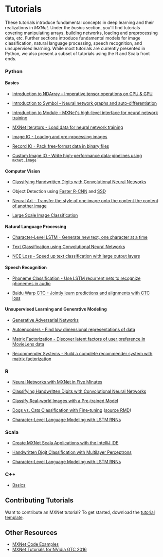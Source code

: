 # Tutorials

These tutorials introduce fundamental concepts in deep learning and their realizations in _MXNet_. Under the _basics_ section, you'll find tutorials covering manipulating arrays, building networks, loading and preprocessing data, etc. Further sections introduce fundamental models for image classification, natural language processing, speech recognition, and unsupervised learning. While most tutorials are currently presented in Python, we also present a subset of tutorials using the R and Scala front ends.

### Python

#### Basics

- [Introduction to NDArray - Imperative tensor operations on CPU & GPU](http://mxnet.io/tutorials/python/ndarray.html)

- [Introduction to Symbol - Neural network graphs and auto-differentiation](http://mxnet.io/tutorials/python/symbol.html)

- [Introduction to Module - MXNet's high-level interface for neural network training](http://mxnet.io/tutorials/python/module.html)

- [MXNet Iterators - Load data for neural network training](http://mxnet.io/tutorials/python/data.html)

- [Image IO - Loading and pre-processing images](http://mxnet.io/tutorials/python/image_io.html)

- [Record IO - Pack free-format data in binary files ](http://mxnet.io/tutorials/python/record_io.html)

- [Custom Image IO - Write high-performance data-pipelines using `mxnet.image`](http://mxnet.io/tutorials/python/advanced_img_io.html)

#### Computer Vision

- [Classifying Handwritten Digits with Convolutional Neural Networks](http://mxnet.io/tutorials/python/mnist.html)

- Object Detection using [Faster R-CNN](https://github.com/dmlc/mxnet/tree/master/example/rcnn) and [SSD](https://github.com/dmlc/mxnet/tree/master/example/ssd)

- [Neural Art - Transfer the style of one image onto the content the content of another image](https://github.com/dmlc/mxnet/tree/master/example/neural-style)

- [Large Scale Image Classification](https://github.com/dmlc/mxnet/tree/master/example/image-classification)

#### Natural Language Processing

- [Character-Level LSTM - Generate new text, one character at a time](http://mxnet.io/tutorials/python/char_lstm.html)

- [Text Classification using Convolutional Neural Networks](http://mxnet.io/tutorials/nlp/cnn.html)

- [NCE Loss - Speed up text classification with large output layers](http://mxnet.io/tutorials/nlp/nce_loss.html)

#### Speech Recognition

- [Phoneme Classification - Use LSTM recurrent nets to recognize phonemes in audio](http://mxnet.io/tutorials/speech_recognition/speech_lstm.html)

- [Baidu Warp CTC - Jointly learn predictions and alignments with CTC loss](http://mxnet.io/tutorials/speech_recognition/baidu_warp_ctc.html)

#### Unsupervised Learning and Generative Modeling

- [Generative Adversarial Networks](http://mxnet.io/tutorials/unsupervised_learning/gan.html)

- [Autoencoders - Find low dimensional representations of data](http://mxnet.io/tutorials/unsupervised_learning/auto_encoders.html)

- [Matrix Factorization - Discover latent factors of user preference in MovieLens data](http://mxnet.io/tutorials/python/matrix_factorization.html)

- [Recommender Systems - Build a complete recommender system with matrix factorization](http://mxnet.io/tutorials/general_ml/recommendation_systems.html)


### R

- [Neural Networks with MXNet in Five Minutes](http://mxnet.io/tutorials/r/fiveMinutesNeuralNetwork.html)

- [Classifying Handwritten Digits with Convolutional Neural Networks](http://mxnet.io/tutorials/r/mnistCompetition.html)

- [Classify Real-world Images with a Pre-trained Model](http://mxnet.io/tutorials/r/classifyRealImageWithPretrainedModel.html)

- [Dogs vs. Cats Classification with Fine-tuning](https://statist-bhfz.github.io/cats_dogs_finetune) ([source RMD](https://github.com/dmlc/mxnet/tree/master/docs/tutorials/r/CatsDogsFinetune.rmd))

- [Character-Level Language Modeling with LSTM RNNs](http://mxnet.io/tutorials/r/charRnnModel.html)


### Scala

- [Create MXNet Scala Applications with the IntelliJ IDE](http://mxnet.io/tutorials/scala/mxnet_scala_on_intellij.html)

- [Handwritten Digit Classification with Multilayer Perceptrons](http://mxnet.io/tutorials/scala/mnist.html)

- [Character-Level Language Modeling with LSTM RNNs](http://mxnet.io/tutorials/scala/char_lstm.html)

### C++

- [Basics](http://mxnet.io/tutorials/c++/basics.html)

## Contributing Tutorials

Want to contribute an MXNet tutorial? To get started, download the [tutorial template](https://github.com/dmlc/mxnet/tree/master/example/MXNetTutorialTemplate.ipynb).

## Other Resources
- [MXNet Code Examples](https://github.com/dmlc/mxnet/tree/master/example)
- [MXNet Tutorials for NVidia GTC 2016](https://github.com/dmlc/mxnet-gtc-tutorial)
